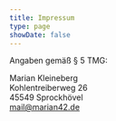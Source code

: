 ```yaml
---
title: Impressum
type: page
showDate: false
---
```


Angaben gemäß § 5 TMG:

Marian Kleineberg  
Kohlentreiberweg 26  
45549 Sprockhövel  
mail@marian42.de  
